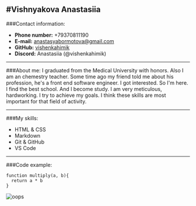 
#Vishnyakova Anastasiia
---
###Contact information:
* __Phone number:__ +79370811190
* __E-mail:__ anastasyabormotova@gmail.com
* __GitHub:__ [vishenkahimik](https://github.com/vishenkahimik)
* __Discord:__ Anastasiia (@vishenkahimik)
---
###About me:
I graduated from the Medical University with honors. Also I am an chemestry teacher. Some time ago my friend told me about his profession, he's a front end software engineer. I got interested. So I'm here. I find the best school. And I become study. I am very meticulous, hardworking. I try to achieve my goals. I think these skills are most important for that field of activity.

---

###My skills:
* HTML & CSS
* Markdown
* Git & GitHub
* VS Code

---

###Code example:

```
function multiply(a, b){
  return a * b
}
```

![oops](/img/i.png)